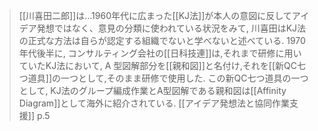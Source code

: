 
> [[川喜田二郎]]は...1960年代に広まった[[KJ法]]が本人の意図に反してアイデア発想ではなく、意見の分類に使われている状況をみて, 川喜田はKJ法の正式な方法は自らが認定する組織でないと学べないと述べている. 1970年代後半に, コンサルティング会社の[[日科技連]]は,それまで研修に用いていたKJ法において, A 型図解部分を[[親和図]]と名付け,それを[[新QC七つ道具]]の一つとして,そのまま研修で使用した. この新QC七つ道具の一つとして, KJ法のグループ編成作業とA型図解である親和図は[[Affinity Diagram]]として海外に紹介されている.
[[アイデア発想法と協同作業支援]] p.5
